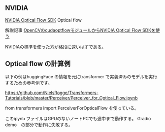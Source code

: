 ## NVIDIA
[NVIDIA Optical Flow SDK](https://developer.nvidia.com/optical-flow-sdk)
Optical flow

解説記事 [OpenCVのcudaoptflowモジュールからNVIDIA Optical Flow SDKを使う](https://qiita.com/dandelion1124/items/ebe51b683ed4f285a4b1)

NVIDIAの標準を使った方が格段に速いはずである。

## Optical flow の計算例
以下の例はhuggingFace の情報を元にtransformer で実装済みのモデルを実行するための参考例です。

https://github.com/NielsRogge/Transformers-Tutorials/blob/master/Perceiver/Perceiver_for_Optical_Flow.ipynb

from transformers import PerceiverForOpticalFlow
を使っている。

このipynb ファイルはGPUのないノートPCでも途中まで動作する。
Gradio demo　の部分で動作に失敗する。

